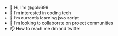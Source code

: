 - 👋 Hi, I’m @golu699
- 👀 I’m interested in coding tech
- 🌱 I’m currently learning java script
- 💞️ I’m looking to collaborate on project communities
- 📫 How to reach me dm and twitter

<!---
golu699/golu699 is a ✨ special ✨ repository because its `README.md` (this file) appears on your GitHub profile.
You can click the Preview link to take a look at your changes.
--->

